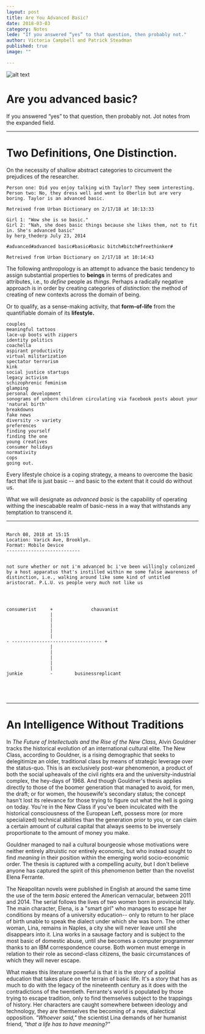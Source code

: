```yaml
---
layout: post
title: Are You Advanced Basic? 
date: 2018-03-03
category: Notes
lede: "If you answered “yes” to that question, then probably not."
author: Victoria Campbell and Patrick Steadman
published: true
image: ""

---
```


![alt text](https://github.com/torcbell/hello-world/master/IMG_6843.JPG "Life-Meaning")

Are you advanced basic? 
======
If you answered “yes” to that question, then probably not. Jot notes from the expanded field.

---

Two Definitions, One Distinction.
======

On the necessity of shallow abstract categories to circumvent the prejudices of the researcher. 

```
Person one: Did you enjoy talking with Taylor? They seem interesting. 
Person two: No, they dress well and went to Oberlin but are very boring. Taylor is an advanced basic.

Retreived from Urban Dictionary on 2/17/18 at 10:13:33 

```
```
Girl 1: "Wow she is so basic." 
Girl 2: "Nah, she does basic things because she likes them, not to fit in. She's advanced basic"
by herp_thederp July 23, 2014

#advanced#advanced basic#basic#basic bitch#bitch#freethinker#

Retreived from Urban Dictionary on 2/17/18 at 10:14:43 

```

The following anthropology is an attempt to advance the basic tendency to assign substantial properties to **beings** in terms of predicates and attributes, i.e., to *define* people as *things*. Perhaps a radically negative approach is in order by creating categories of *distinction*: the method of creating of new contexts across the domain of being. 

Or to qualify, as a sense-making activity, that **form-of-life** from the quantifiable domain of its **lifestyle.** 


```chain purses
couples
meaningful tattoos
lace-up boots with zippers
identity politics
coachella
aspirant productivity
virtual militarization
spectator terrorism
kink
social justice startups
legacy activism
schizophrenic feminism
glamping
personal development
sonograms of unborn children circulating via facebook posts about your 'natural birth'
breakdowns
fake news
diversity -> variety
preferences
finding yourself
finding the one
young creatives
consumer holidays
normativity
cops
going out.
``` 


Every lifestyle choice is a coping strategy, a means to overcome the basic fact that life is just basic -- and basic to the extent that it could do without us. 

What we will designate as *advanced basic* is the capability of operating withing the inescabable realm of basic-ness in a way that withstands any temptation to transcend it. 

---

```

March 08, 2018 at 15:15
Location: Varick Ave, Brooklyn. 
Format: Mobile Device
---------------------------


not sure whether or not i'm advanced bc i've been willingly colonized by a host apparatus that's instilled within me some false awareness of distinction, i.e., walking around like some kind of untitled aristocrat. P.L.U. vs people very much not like us




consumerist     +              chauvanist
                |
                |
                |
                |
                |
- --------------------------------- +
                |
                |
                |
                |
                |
junkie          -        businessreplicant





```

---

An Intelligence Without Traditions
======

In *The Future of Intellectuals and the Rise of the New Class,* Alvin Gouldner tracks the historical evolution of an international cultural elite. The New Class, according to Gouldner, is a rising demographic that seeks to delegitimize an older, traditional class by means of strategic leverage over the status-quo. This is an exclusively post-war phenomenon, a product of both the social upheavals of the civil rights era and the university-industrial complex, the hey-days of 1968. And though Gouldner's thesis applies directly to those of the boomer generation that managed to avoid, for men, the draft; or for women, the housewife's secondary status; the concept hasn't lost its relevance for those trying to figure out what the hell is going on today. You're in the New Class if you've been inculcated with the historical consciousness of the European Left, possess more (or more specialized) technical abilities than the generation prior to you, or can claim a certain amount of cultural capital that always seems to be inversely proportionate to the amount of money you make. 

Gouldner managed to nail a cultural bourgeosie whose motivations were neither entirely altruistic nor entirely economic, but who instead sought to find *meaning* in their position within the emerging world socio-economic order. The thesis is captured with a compelling acuity, but I don't believe anyone has captured the spirit of this phenomenon better than the novelist Elena Ferrante. 

The Neapolitan novels were published in English at around the same time the use of the term *basic* entered the American vernacular, between 2011 and 2014. The serial follows the lives of two women born in provincial Italy. The main character, Elena, is a "smart girl" who manages to escape her conditions by means of a university education-- only to return to her place of birth unable to speak the dialect under which she was born. The other woman, Lina, remains in Naples, a city she will never leave until she disappears into it. Lina works in a sausage factory and is subject to the most basic of domestic abuse, until she becomes a computer programmer thanks to an IBM correspondence course. Both women must emerge in relation to their role as second-class citizens, the basic circumstances of which they will never escape.

What makes this literature powerful is that it is the story of a politial education that takes place on the terrain of basic life. It's a story that has as much to do with the legacy of the nineteenth century as it does with the contradictions of the twentieth. Ferrante's world is populated by those trying to escape tradition, only to find themselves subject to the trappings of history. Her characters are caught somewhere between ideology and technology, they are themselves the becoming of a new, dialectical opposition. *"Whoever said,"* the scientist Lina demands of her humanist friend, *"that a life has to have meaning?"* 
























